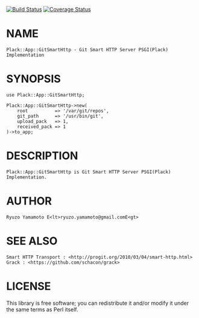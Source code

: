 [![Build Status](https://travis-ci.org/dragon3/Plack-App-GitSmartHttp.svg?branch=master)](https://travis-ci.org/dragon3/Plack-App-GitSmartHttp) [![Coverage Status](https://img.shields.io/coveralls/dragon3/Plack-App-GitSmartHttp/master.svg)](https://coveralls.io/r/dragon3/Plack-App-GitSmartHttp?branch=master)
# NAME

    Plack::App::GitSmartHttp - Git Smart HTTP Server PSGI(Plack) Implementation

# SYNOPSIS

    use Plack::App::GitSmartHttp;

    Plack::App::GitSmartHttp->new(
        root          => '/var/git/repos',
        git_path      => '/usr/bin/git',
        upload_pack   => 1,
        received_pack => 1
    )->to_app;

# DESCRIPTION

    Plack::App::GitSmartHttp is Git Smart HTTP Server PSGI(Plack) Implementation.

# AUTHOR

    Ryuzo Yamamoto E<lt>ryuzo.yamamoto@gmail.comE<gt>

# SEE ALSO

    Smart HTTP Transport : <http://progit.org/2010/03/04/smart-http.html>
    Grack : <https://github.com/schacon/grack>

# LICENSE

This library is free software; you can redistribute it and/or modify
it under the same terms as Perl itself.
